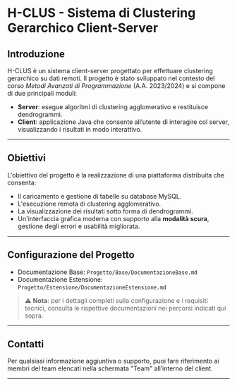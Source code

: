 # H-CLUS - Sistema di Clustering Gerarchico Client-Server

## Introduzione

H-CLUS è un sistema client-server progettato per effettuare clustering gerarchico su dati remoti. Il progetto è stato sviluppato nel contesto del corso *Metodi Avanzati di Programmazione* (A.A. 2023/2024) e si compone di due principali moduli:

- **Server**: esegue algoritmi di clustering agglomerativo e restituisce dendrogrammi.
- **Client**: applicazione Java che consente all’utente di interagire col server, visualizzando i risultati in modo interattivo.

---

## Obiettivi

L'obiettivo del progetto è la realizzazione di una piattaforma distribuita che consenta:

- Il caricamento e gestione di tabelle su database MySQL.
- L'esecuzione remota di clustering agglomerativo.
- La visualizzazione dei risultati sotto forma di dendrogrammi.
- Un'interfaccia grafica moderna con supporto alla **modalità scura**, gestione degli errori e usabilità migliorata.

---

## Configurazione del Progetto
- Documentazione Base: `Progetto/Base/DocumentazioneBase.md`
- Documentazione Estensione: `Progetto/Estensione/DocumentazioneEstensione.md`

> ⚠️ **Nota**: per i dettagli completi sulla configurazione e i requisiti tecnici, consulta le rispettive documentazioni nei percorsi indicati qui sopra.

---

## Contatti

Per qualsiasi informazione aggiuntiva o supporto, puoi fare riferimento ai membri del team elencati nella schermata "Team" all’interno del client.

---
